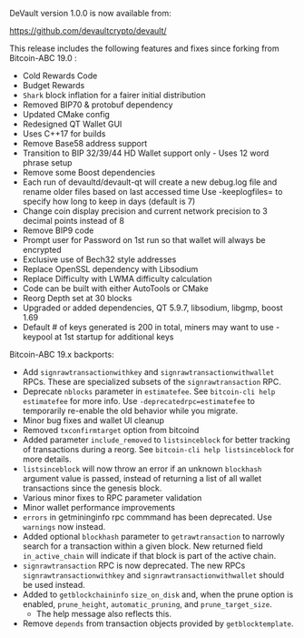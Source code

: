 DeVault version 1.0.0 is now available from:

  <https://github.com/devaultcrypto/devault/>

This release includes the following features and fixes since forking from Bitcoin-ABC 19.0 :
- Cold Rewards Code 
- Budget Rewards 
- `Shark` block inflation for a fairer initial distribution
- Removed BIP70 & protobuf dependency
- Updated CMake config
- Redesigned QT Wallet GUI
- Uses C++17 for builds
- Remove Base58 address support
- Transition to BIP 32/39/44 HD Wallet support only - Uses 12 word phrase setup
- Remove some Boost dependencies
- Each run of devaultd/devault-qt will create a new debug.log file and rename older files based on last accessed time
  Use -keeplogfiles=<days> to specify how long to keep in days (default is 7)
- Change coin display precision and current network precision to 3 decimal points instead of 8
- Remove BIP9 code
- Prompt user for Password on 1st run so that wallet will always be encrypted
- Exclusive use of Bech32 style addresses
- Replace OpenSSL dependency with Libsodium
- Replace Difficulty with LWMA difficulty calculation
- Code can be built with either AutoTools or CMake
- Reorg Depth set at 30 blocks
- Upgraded or added dependencies, QT 5.9.7, libsodium, libgmp, boost 1.69
- Default # of keys generated is 200 in total, miners may want to use -keypool at 1st startup for additional keys

Bitcoin-ABC 19.x backports:
 
 - Add `signrawtransactionwithkey` and `signrawtransactionwithwallet` RPCs.
   These are specialized subsets of the `signrawtransaction` RPC.
 - Deprecate `nblocks` parameter in `estimatefee`.  See `bitcoin-cli help estimatefee` for more info. Use `-deprecatedrpc=estimatefee`
      to temporarily re-enable the old behavior while you migrate.
 - Minor bug fixes and wallet UI cleanup
 - Removed `txconfirmtarget` option from bitcoind
 - Added parameter `include_removed` to `listsinceblock` for better tracking of transactions during a reorg. See `bitcoin-cli help listsinceblock` for more details.
 - `listsinceblock` will now throw an error if an unknown `blockhash` argument value is passed, instead of returning a list of all wallet transactions since
   the genesis block.
 - Various minor fixes to RPC parameter validation
 - Minor wallet performance improvements
 - `errors` in getmininginfo rpc commmand has been deprecated.  Use `warnings` now instead.
 - Added optional `blockhash` parameter to `getrawtransaction` to narrowly
   search for a transaction within a given block. New returned field
   `in_active_chain` will indicate if that block is part of the active chain.
 - `signrawtransaction` RPC is now deprecated. The new RPCs 
   `signrawtransactionwithkey` and `signrawtransactionwithwallet` should 
   be used instead.
 - Added to `getblockchaininfo` `size_on_disk` and, when the prune option is enabled, `prune_height`, `automatic_pruning`, and `prune_target_size`.
    - The help message also reflects this.
 - Remove `depends` from transaction objects provided by `getblocktemplate`.
